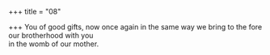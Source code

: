 +++
title = "08"

+++
You of good gifts, now once again in the same way we bring to the fore  our brotherhood with you  
in the womb of our mother.  